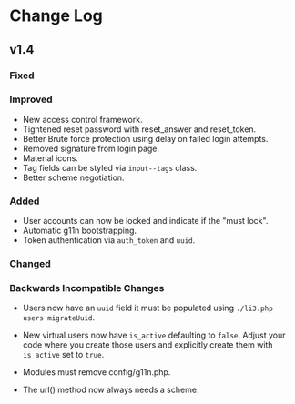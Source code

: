 # Change Log

## v1.4

### Fixed

### Improved

- New access control framework.
- Tightened reset password with reset_answer and reset_token.
- Better Brute force protection using delay on failed login attempts.
- Removed signature from login page.
- Material icons.
- Tag fields can be styled via `input--tags` class.
- Better scheme negotiation.

### Added

- User accounts can now be locked and indicate if the "must lock".
- Automatic g11n bootstrapping.
- Token authentication via `auth_token` and `uuid`.

### Changed

### Backwards Incompatible Changes

- Users now have an `uuid` field it must be populated using 
  `./li3.php users migrateUuid`.

- New virtual users now have `is_active` defaulting to `false`. Adjust
  your code where you create those users and explicitly create them
  with `is_active` set to `true`.

- Modules must remove config/g11n.php.

- The url() method now always needs a scheme.
